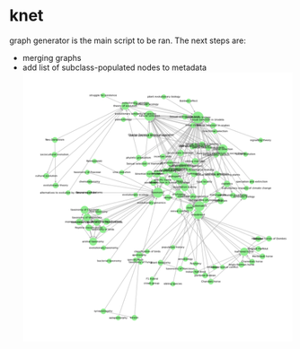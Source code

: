 # knet
graph generator is the main script to be ran. The next steps are:
 - merging graphs
 - add list of subclass-populated nodes to metadata
![A](Figure_2.png "Rewiring animation")
